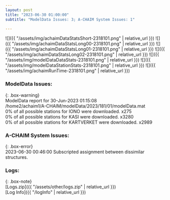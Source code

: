 ```yaml
---
layout: post
title: "2023-06-30 01:00:00"
subtitle: "ModelData Issues: 3; A-CHAIM System Issues: 1"

---
```


![]({{ "/assets/img/achaimDataStatsShort-2318101.png" | relative_url }})
![]({{ "/assets/img/achaimDataStatsLong00-2318101.png" | relative_url }})
![]({{ "/assets/img/achaimDataStatsLong01-2318101.png" | relative_url }})
![]({{ "/assets/img/achaimDataStatsLong02-2318101.png" | relative_url }})
![]({{ "/assets/img/modelDataDataStats-2318101.png" | relative_url }})
![]({{ "/assets/img/modelDataStationStats-2318101.png" | relative_url }})
![]({{ "/assets/img/achaimRunTime-2318101.png" | relative_url }})


### ModelData Issues:  
  
{: .box-warning}  
 ModelData report for 30-Jun-2023 01:15:08   
 /home2/achaim1/A-CHAIM/modelData/2023/181/01/modelData.mat   
 0% of all possible stations for IONO were downloaded. x275   
 0% of all possible stations for KASI were downloaded. x3280   
 0% of all possible stations for KARTVERKET were downloaded. x2989   
  
### A-CHAIM System Issues:  
  
{: .box-error}  
2023-06-30 00:46:00 Subscripted assignment between dissimilar structures.  

### Logs:  
  
{: .box-note}  
[Logs.zip]({{ "/assets/other/logs.zip" | relative_url }})  
[Log Info]({{ "/logInfo" | relative_url }})  
